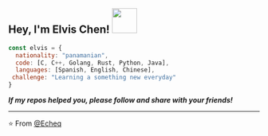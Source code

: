 <h2> Hey, I'm Elvis Chen! <img src="https://media2.giphy.com/media/v1.Y2lkPTc5MGI3NjExaXBsZGRmazU0M3A0MXZlcDIwNzBrOGs5dDFuc3picTlibHhwMzVubCZlcD12MV9pbnRlcm5hbF9naWZfYnlfaWQmY3Q9Zw/Nhw1FwkchB2cIozD12/giphy.webp" width="50"></h2>

```javascript
const elvis = {
  nationality: "panamanian",
  code: [C, C++, Golang, Rust, Python, Java],
  languages: [Spanish, English, Chinese],
 challenge: "Learning a something new everyday"
}
```

<em><b>If my repos helped you, please follow and share with your friends! </b></em>

---

⭐️ From [@Echeq](https://github.com/Echeq)
